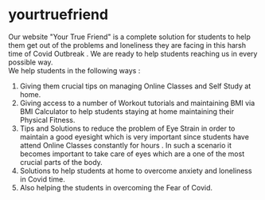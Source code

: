 # yourtruefriend
Our website "Your True Friend" is a complete solution for students to help them get out of the problems and loneliness they are facing in this harsh time of Covid Outbreak . We are ready to help students reaching us in every possible way.  
We help students in the following ways :<br>
1. Giving them crucial tips on managing Online Classes and Self Study at home.
2. Giving access to a number of Workout tutorials and maintaining BMI  via BMI Calculator to help students staying at home maintaining their Physical Fitness.
3. Tips and Solutions to reduce the problem of Eye Strain in order to maintain a good eyesight which is very important since students have attend Online Classes constantly for hours . In such a scenario it becomes important to take care of eyes which are a one of the most crucial parts of the body.
4. Solutions to help students at home to overcome anxiety and loneliness in Covid time.
5.  Also helping the students in overcoming the Fear of Covid.
